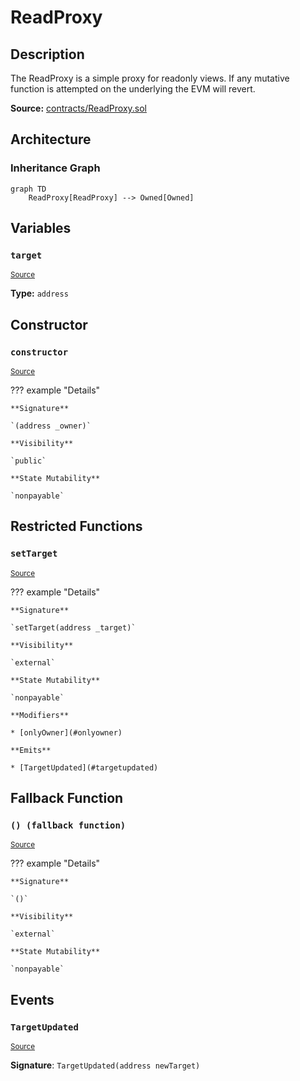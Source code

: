 # ReadProxy

## Description

The ReadProxy is a simple proxy for readonly views. If any mutative function is attempted on the underlying the EVM will revert.

**Source:** [contracts/ReadProxy.sol](https://github.com/Synthetixio/synthetix/tree/v2.29.0-alpha/contracts/ReadProxy.sol)

## Architecture

### Inheritance Graph

```mermaid
graph TD
    ReadProxy[ReadProxy] --> Owned[Owned]

```

## Variables

### `target`

<sub>[Source](https://github.com/Synthetixio/synthetix/tree/v2.29.0-alpha/contracts/ReadProxy.sol#L10)</sub>

**Type:** `address`

## Constructor

### `constructor`

<sub>[Source](https://github.com/Synthetixio/synthetix/tree/v2.29.0-alpha/contracts/ReadProxy.sol#L12)</sub>

??? example "Details"

    **Signature**

    `(address _owner)`

    **Visibility**

    `public`

    **State Mutability**

    `nonpayable`

## Restricted Functions

### `setTarget`

<sub>[Source](https://github.com/Synthetixio/synthetix/tree/v2.29.0-alpha/contracts/ReadProxy.sol#L14)</sub>

??? example "Details"

    **Signature**

    `setTarget(address _target)`

    **Visibility**

    `external`

    **State Mutability**

    `nonpayable`

    **Modifiers**

    * [onlyOwner](#onlyowner)

    **Emits**

    * [TargetUpdated](#targetupdated)

## Fallback Function

### `() (fallback function)`

<sub>[Source](https://github.com/Synthetixio/synthetix/tree/v2.29.0-alpha/contracts/ReadProxy.sol#L19)</sub>

??? example "Details"

    **Signature**

    `()`

    **Visibility**

    `external`

    **State Mutability**

    `nonpayable`

## Events

### `TargetUpdated`

<sub>[Source](https://github.com/Synthetixio/synthetix/tree/v2.29.0-alpha/contracts/ReadProxy.sol#L36)</sub>

**Signature**: `TargetUpdated(address newTarget)`
